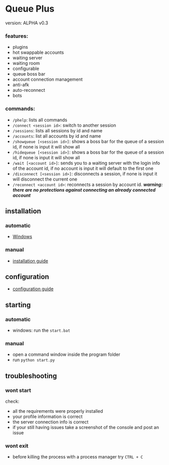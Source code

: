 # Queue Plus
version: ALPHA v0.3
### features:
- plugins
- hot swappable accounts
- waiting server
- waiting room
- configurable
- queue boss bar
- account connection management
- anti-afk
- auto-reconnect
- bots

### commands:
- ```/phelp```: lists all commands
- ```/connect <session id>```: switch to another session 
- ```/sessions```: lists all sessions by id and name
- ```/accounts```: list all accounts by id and name
- ```/showqueue [<session id>]```: shows a boss bar for the queue of a session id, if none is input it will show all
- ```/hidequeue [<session id>]```: shows a boss bar for the queue of a session id, if none is input it will show all
- ```/wait [<account id>]```: sends you to a waiting server with the login info of the account id, if no account is input it will default to the first one
- ```/disconnect [<session id>]```: disconnects a session, if none is input it will disconnect the current one
- ```/reconnect <account id>```: reconnects a session by account id. ***warning: there are no protections against connecting an already connected account***

## installation
### automatic
- [Windows](https://github.com/the-emperium/queue-plus/releases/tag/0.3)
### manual
- [installation guide](https://github.com/the-emperium/queue-plus/blob/master/install.md)
## configuration
- [configuration guide](https://github.com/the-emperium/queue-plus/blob/master/config.md)
## starting
### automatic
- windows: run the ```start.bat```
### manual
 - open a command window inside the program folder
 - run ```python start.py```
## troubleshooting
### wont start
check:
- all the requirements were properly installed
- your profile information is correct
- the server connection info is correct
- if your still having issues take a screenshot of the console and post an issue
### wont exit
- before killing the process with a process manager try ```CTRL + C```
